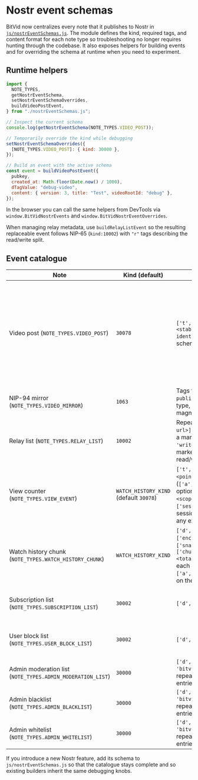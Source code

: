 # Nostr event schemas

BitVid now centralizes every note that it publishes to Nostr in
[`js/nostrEventSchemas.js`](../js/nostrEventSchemas.js). The module defines the
kind, required tags, and content format for each note type so troubleshooting
no longer requires hunting through the codebase. It also exposes helpers for
building events and for overriding the schema at runtime when you need to
experiment.

## Runtime helpers

```js
import {
  NOTE_TYPES,
  getNostrEventSchema,
  setNostrEventSchemaOverrides,
  buildVideoPostEvent,
} from "./nostrEventSchemas.js";

// Inspect the current schema
console.log(getNostrEventSchema(NOTE_TYPES.VIDEO_POST));

// Temporarily override the kind while debugging
setNostrEventSchemaOverrides({
  [NOTE_TYPES.VIDEO_POST]: { kind: 30000 },
});

// Build an event with the active schema
const event = buildVideoPostEvent({
  pubkey,
  created_at: Math.floor(Date.now() / 1000),
  dTagValue: "debug-video",
  content: { version: 3, title: "Test", videoRootId: "debug" },
});
```

In the browser you can call the same helpers from DevTools via
`window.BitVidNostrEvents` and `window.BitVidNostrEventOverrides`.

When managing relay metadata, use `buildRelayListEvent` so the resulting
replaceable event follows NIP-65 (`kind:10002`) with `"r"` tags describing the
read/write split.

## Event catalogue

| Note | Kind (default) | Tags | Content format |
| --- | --- | --- | --- |
| Video post (`NOTE_TYPES.VIDEO_POST`) | `30078` | `['t','video']`, `['d', <stable video identifier>]` plus optional schema append tags | JSON payload using Content Schema v3 (`version`, `title`, optional `url`, `magnet`, `thumbnail`, `description`, `mode`, `videoRootId`, `deleted`, `isPrivate`, `enableComments`, `ws`, `xs`) |
| NIP-94 mirror (`NOTE_TYPES.VIDEO_MIRROR`) | `1063` | Tags forwarded from `publishVideo` (URL, mime type, thumbnail, alt text, magnet) | Plain text alt description |
| Relay list (`NOTE_TYPES.RELAY_LIST`) | `10002` | Repeating `['r', <relay url>]` tags, optionally with a marker of `'read'` or `'write'` to scope the relay; marker omitted for read/write relays | Empty content |
| View counter (`NOTE_TYPES.VIEW_EVENT`) | `WATCH_HISTORY_KIND` (default `30078`) | `['t','view']`, `['video', <pointer id>]`, pointer tag (`['a', ...]` or `['e', ...]`), optional dedupe `['d', <scope>]`, optional `['session','true']` when a session actor signs, plus any extra debugging tags | Optional plaintext message |
| Watch history chunk (`NOTE_TYPES.WATCH_HISTORY_CHUNK`) | `WATCH_HISTORY_KIND` | `['d', <chunk identifier>]`, `['encrypted','nip04']`, `['snapshot', <id>]`, `['chunk', <index>, <total>]`, pointer tags for each entry, `['head','1']` + `['a', <address>]` pointers on the first chunk | NIP-04 encrypted JSON chunk (`{ version, snapshot, chunkIndex, totalChunks, items[] }`) |
| Subscription list (`NOTE_TYPES.SUBSCRIPTION_LIST`) | `30002` | `['d', 'subscriptions']` | NIP-04 encrypted JSON `{ subPubkeys: string[] }` |
| User block list (`NOTE_TYPES.USER_BLOCK_LIST`) | `30002` | `['d', 'user-blocks']` | NIP-04 encrypted JSON `{ blockedPubkeys: string[] }` |
| Admin moderation list (`NOTE_TYPES.ADMIN_MODERATION_LIST`) | `30000` | `['d', 'bitvid:admin:editors']`, repeated `['p', <pubkey>]` entries | Empty content |
| Admin blacklist (`NOTE_TYPES.ADMIN_BLACKLIST`) | `30000` | `['d', 'bitvid:admin:blacklist']`, repeated `['p', <pubkey>]` entries | Empty content |
| Admin whitelist (`NOTE_TYPES.ADMIN_WHITELIST`) | `30000` | `['d', 'bitvid:admin:whitelist']`, repeated `['p', <pubkey>]` entries | Empty content |

If you introduce a new Nostr feature, add its schema to
`js/nostrEventSchemas.js` so that the catalogue stays complete and so existing
builders inherit the same debugging knobs.
